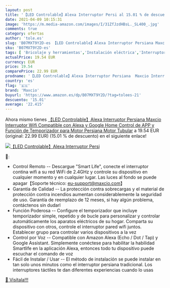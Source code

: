 ```yaml
---
layout: post
title: '【LED Controlable】Alexa Interruptor Persi al 15.01 % de descuento'
date: 2021-04-09 10:15:31
image: 'https://m.media-amazon.com/images/I/31ZfJzdHBsL._SL400_.jpg'
comments: true
category: ofertas
author: 'tole.es'
slug: 'B07MXT9Y2D-es 【LED Controlable】Alexa Interruptor Persiana Maxcio...'
sku: 'B07MXT9Y2D-es'
tags: [ 'Bricolaje y herramientas','Instalación eléctrica','Interruptores de persianas y puertas automáticas','Interruptores y reguladores de luz','alexa','google','home','maxcio', ]
actualPrice: 19.54 EUR
currency: EUR
price: 19.54
comparePrice: 22.99 EUR
prodname: '【LED Controlable】Alexa Interruptor Persiana  Maxcio Interruptor Wifi Compatible con Alexa y Google Home  Control de APP y Función de Temporizador  para Motor Persiana  Motor Tubular'
country: 'es'
flag: '🇪🇸'
brand: 'Maxcio'
buyurl: 'https://www.amazon.es/dp/B07MXT9Y2D/?tag=tolees-21'
descuento: '15.01'
average: '22.415'
---
```


Ahora mismo tienes [【LED Controlable】Alexa Interruptor Persiana  Maxcio Interruptor Wifi Compatible con Alexa y Google Home  Control de APP y Función de Temporizador  para Motor Persiana  Motor Tubular](https://www.amazon.es/dp/B07MXT9Y2D/?tag=tolees-21) a 19.54 EUR (original: 22.99 EUR) (15.01 %  de descuento) en el siguiente enlace!

[![【LED Controlable】Alexa Interruptor Persi](https://m.media-amazon.com/images/I/31ZfJzdHBsL._SL400_.jpg)](https://www.amazon.es/dp/B07MXT9Y2D/?tag=tolees-21)

🔎:

- Control Remoto -- Descargue "Smart Life", conecte el interruptor contina wifi a su red WiFi de 2.4GHz y controle su dispositivo en cualquier momento y en cualquier lugar. Las luces al fondo se puede apagar【Soporte técnico: eu-support@maxcio.com】
- Garantía de Calidad -- La protección contra sobrecargas y el material de protección contra incendios aumentan considerablemente la seguridad de uso. Garantía de reemplazo de 12 meses, si hay algún problema, contáctenos sin dudarl
- Función Poderosa -- Configure el temporizador que incluye temporizador simple, repetido y de bucle para personalizar y controlar automáticamente los aparatos eléctricos de su hogar. Comparta su dispositivo con otros, controle el interruptor pared wifi juntos. Establecer grupo para controlar varios dispositivos a la vez
- Control por Voz -- Compatible con Amazon Alexa (Echo / Dot / Tap) y Google Assistant. Simplemente conéctese para habilitar la habilidad Smartlife en la aplicación Alexa, entonces todo tu dispositivo puede escuchar el comando de voz
- Fácil de Instalar / Usar -- El método de instalación se puede instalar en tan solo unos minutos como el interruptor persiana tradicional. Los interruptores táctiles te dan diferentes experiencias cuando lo usas

[🛒 Visítala!!!](https://www.amazon.es/dp/B07MXT9Y2D/?tag=tolees-21)
